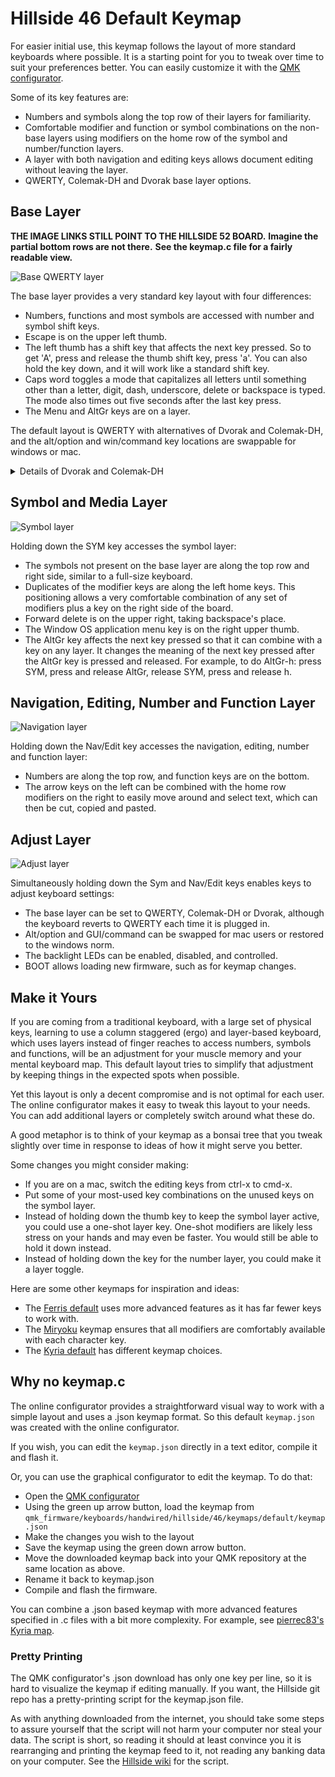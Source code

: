 # Hillside 46 Default Keymap

For easier initial use, this keymap follows the layout of more standard keyboards where possible. It is a starting point for you to tweak over time to suit your preferences better. You can easily customize it with the [QMK configurator](https://config.qmk.fm/#/handwired/hillside/46/LAYOUT).

Some of its key features are:

- Numbers and symbols along the top row of their layers for familiarity.
- Comfortable modifier and function or symbol combinations on the non-base layers using modifiers on the home row of the symbol and number/function layers.
- A layer with both navigation and editing keys allows document editing without leaving the layer.
- QWERTY, Colemak-DH and Dvorak base layer options.

## Base Layer

**THE IMAGE LINKS STILL POINT TO THE HILLSIDE 52 BOARD.**
**Imagine the partial bottom rows are not there.**
**See the keymap.c file for a fairly readable view.**


![Base QWERTY layer](https://imgur.com/vO9pnaY.png)

The base layer provides a very standard key layout with four differences:

- Numbers, functions and most symbols are accessed with number and symbol shift keys.
- Escape is on the upper left thumb.
- The left thumb has a shift key that affects the next key pressed. So to get 'A', press and release the thumb shift key, press 'a'. You can also hold the key down, and it will work like a standard shift key.
- Caps word toggles a mode that capitalizes all letters until something other than a letter, digit, dash, underscore, delete or backspace is typed. The mode also times out five seconds after the last key press.
- The Menu and AltGr keys are on a layer.

The default layout is QWERTY with alternatives of Dvorak and Colemak-DH, and the alt/option and win/command key locations are swappable for windows or mac.

<details>
<summary>Details of Dvorak and Colemak-DH</summary>
The Dvorak and Colemak-DH base layers have identical non-alpha and non-symbol keys as the QWERTY base layer.
![Base Dvorak layer](https://imgur.com/Baxt3L9.png)
![Base Colemak layer](https://imgur.com/5BHeur8.png)
</details>


## Symbol and Media Layer

![Symbol layer](https://imgur.com/lg5PqMX.png)

Holding down the SYM key accesses the symbol layer:

- The symbols not present on the base layer are along the top row and right side, similar to a full-size keyboard.
- Duplicates of the modifier keys are along the left home keys. This positioning allows a very comfortable combination of any set of modifiers plus a key on the right side of the board.
- Forward delete is on the upper right, taking backspace's place.
- The Window OS application menu key is on the right upper thumb. 
- The AltGr key affects the next key pressed so that it can combine with a key on any layer. It changes the meaning of the next key pressed after the AltGr key is pressed and released. For example, to do AltGr-h: press SYM, press and release AltGr, release SYM, press and release h.


## Navigation, Editing, Number and Function Layer

![Navigation layer](https://imgur.com/eCzNwZP.png)

Holding down the Nav/Edit key accesses the navigation, editing, number and function layer:

- Numbers are along the top row, and function keys are on the bottom.
- The arrow keys on the left can be combined with the home row modifiers on the right to easily move around and select text, which can then be cut, copied and pasted.


## Adjust Layer

![Adjust layer](https://imgur.com/bC3CRSK.png)

Simultaneously holding down the Sym and Nav/Edit keys enables keys to adjust keyboard settings:

- The base layer can be set to QWERTY, Colemak-DH or Dvorak, although the keyboard reverts to QWERTY each time it is plugged in.
- Alt/option and GUI/command can be swapped for mac users or restored to the windows norm.
- The backlight LEDs can be enabled, disabled, and controlled.
- BOOT allows loading new firmware, such as for keymap changes.

## Make it Yours

If you are coming from a traditional keyboard,
  with a large set of physical keys,
  learning to use a column staggered (ergo) and layer-based keyboard,
  which uses layers instead of finger reaches to access numbers, symbols and functions,
  will be an adjustment for your muscle memory and your mental keyboard map.
This default layout tries to simplify that adjustment by keeping things in the expected spots when possible.

Yet this layout is only a decent compromise and is not optimal for each user.
The online configurator makes it easy to tweak this layout to your needs.
You can add additional layers or completely switch around what these do.

A good metaphor is to think of your keymap as a bonsai tree that you tweak slightly over time
  in response to ideas of how it might serve you better.

Some changes you might consider making:

- If you are on a mac, switch the editing keys from ctrl-x to cmd-x.
- Put some of your most-used key combinations on the unused keys
  on the symbol layer.
- Instead of holding down the thumb key to keep the symbol layer active,
  you could use a one-shot layer key.
  One-shot modifiers are likely less stress on your hands and may even be faster.
  You would still be able to hold it down instead.
- Instead of holding down the key for the number layer,
  you could make it a layer toggle.

Here are some other keymaps for inspiration and ideas:

- The [Ferris default](https://github.com/qmk/qmk_firmware/tree/master/keyboards/ferris/keymaps/default) uses more advanced features as it has far fewer keys to work with.
- The [Miryoku](https://github.com/manna-harbour/miryoku/tree/master/docs/reference) keymap ensures that all modifiers are comfortably available with each character key.
- The [Kyria default](https://github.com/qmk/qmk_firmware/tree/master/keyboards/splitkb/kyria/keymaps/default) has different keymap choices.

## Why no keymap.c

The online configurator provides a straightforward visual way
   to work with a simple layout and uses a .json keymap format.
So this default ```keymap.json``` was created with the online configurator.

If you wish, you can edit the ```keymap.json``` directly in a text editor,  compile it and flash it.

Or, you can use the graphical configurator to edit the keymap. To do that:

- Open the [QMK configurator](https://config.qmk.fm/#/handwired/hillside/46/LAYOUT)
- Using the green up arrow button, load the keymap from ```qmk_firmware/keyboards/handwired/hillside/46/keymaps/default/keymap.json```
- Make the changes you wish to the layout
- Save the keymap using the green down arrow button.
- Move the downloaded keymap back into your QMK repository 
     at the same location as above.
- Rename it back to keymap.json
- Compile and flash the firmware.

You can combine a .json based keymap with more advanced features
  specified in .c files with a bit more complexity.
For example, see
 [pierrec83's Kyria map](https://github.com/qmk/qmk_firmware/tree/master/keyboards/splitkb/kyria/keymaps/pierrec83).
 

### Pretty Printing
 
The QMK configurator's .json download has only one key per line,
so it is hard to visualize the keymap if editing manually.
If you want, the Hillside git repo has a pretty-printing script for the keymap.json file.
 
As with anything downloaded from the internet, you should take some steps to assure yourself that the script will not harm your computer nor steal your data. The script is short, so reading it should at least convince you it is rearranging and printing the keymap feed to it, not reading any banking data on your computer.
See the [Hillside wiki](https://github.com/mmccoyd/hillside/wiki) for the script.

